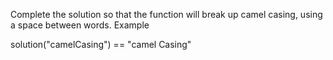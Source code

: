 Complete the solution so that the function will break up camel casing, using a space between words.
Example

solution("camelCasing")  ==  "camel Casing"

